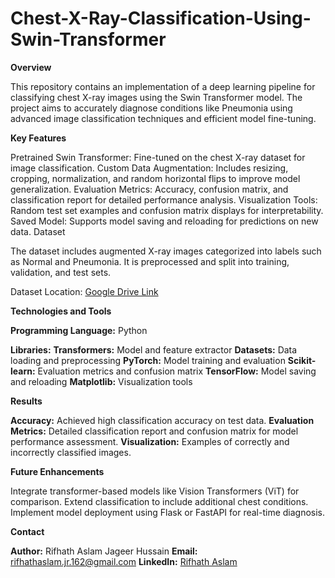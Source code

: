 # Chest-X-Ray-Classification-Using-Swin-Transformer

**Overview**

This repository contains an implementation of a deep learning pipeline for classifying chest X-ray images using the Swin Transformer model. The project aims to accurately diagnose conditions like Pneumonia using advanced image classification techniques and efficient model fine-tuning.

**Key Features**

Pretrained Swin Transformer: Fine-tuned on the chest X-ray dataset for image classification.
Custom Data Augmentation: Includes resizing, cropping, normalization, and random horizontal flips to improve model generalization.
Evaluation Metrics: Accuracy, confusion matrix, and classification report for detailed performance analysis.
Visualization Tools: Random test set examples and confusion matrix displays for interpretability.
Saved Model: Supports model saving and reloading for predictions on new data.
Dataset

The dataset includes augmented X-ray images categorized into labels such as Normal and Pneumonia. It is preprocessed and split into training, validation, and test sets.

Dataset Location: [Google Drive Link]([https://www.linkedin.com/in/rifhath-aslam-j-791a6a21b/](https://drive.google.com/drive/folders/1kmkWMi8AcTOAhlAvrNDQ-hLCf67GceSx?usp=sharing))

**Technologies and Tools**

**Programming Language:** Python

**Libraries:**
**Transformers:** Model and feature extractor
**Datasets:** Data loading and preprocessing
**PyTorch:** Model training and evaluation
**Scikit-learn:** Evaluation metrics and confusion matrix
**TensorFlow:** Model saving and reloading
**Matplotlib:** Visualization tools

**Results**

**Accuracy:** Achieved high classification accuracy on test data.
**Evaluation Metrics:** Detailed classification report and confusion matrix for model performance assessment.
**Visualization:** Examples of correctly and incorrectly classified images.

**Future Enhancements**

Integrate transformer-based models like Vision Transformers (ViT) for comparison.
Extend classification to include additional chest conditions.
Implement model deployment using Flask or FastAPI for real-time diagnosis.

**Contact**

**Author:** Rifhath Aslam Jageer Hussain
**Email:** rifhathaslam.jr.162@gmail.com
**LinkedIn:** [Rifhath Aslam](https://www.linkedin.com/in/rifhath-aslam-j-791a6a21b/)
